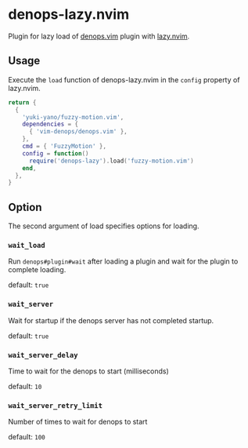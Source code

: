 # denops-lazy.nvim

Plugin for lazy load of [denops.vim](https://github.com/vim-denops/denops.vim) plugin with [lazy.nvim](https://github.com/folke/lazy.nvim).

## Usage

Execute the `load` function of denops-lazy.nvim in the `config` property of lazy.nvim.

```lua
return {
  {
    'yuki-yano/fuzzy-motion.vim',
    dependencies = {
      { 'vim-denops/denops.vim' },
    },
    cmd = { 'FuzzyMotion' },
    config = function()
      require('denops-lazy').load('fuzzy-motion.vim')
    end,
  },
}
```

## Option

The second argument of load specifies options for loading.

### `wait_load`

Run `denops#plugin#wait` after loading a plugin and wait for the plugin to complete loading.

default: `true`

### `wait_server`

Wait for startup if the denops server has not completed startup.

default: `true`

### `wait_server_delay`

Time to wait for the denops to start (milliseconds)

default: `10`

### `wait_server_retry_limit`

Number of times to wait for denops to start

default: `100`
